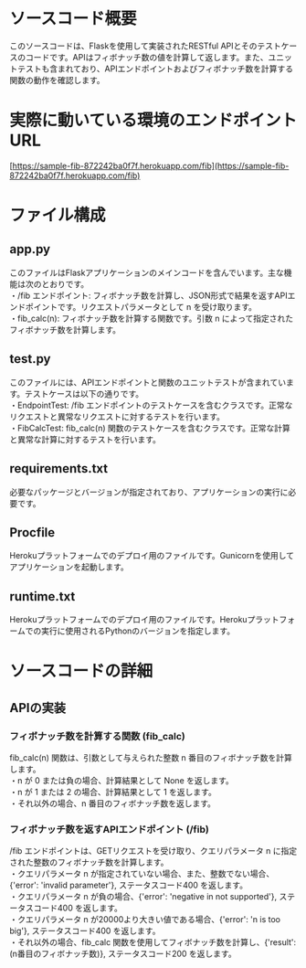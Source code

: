 # ソースコード概要
このソースコードは、Flaskを使用して実装されたRESTful APIとそのテストケースのコードです。APIはフィボナッチ数の値を計算して返します。また、ユニットテストも含まれており、APIエンドポイントおよびフィボナッチ数を計算する関数の動作を確認します。

# 実際に動いている環境のエンドポイントURL
[https://sample-fib-872242ba0f7f.herokuapp.com/fib](https://sample-fib-872242ba0f7f.herokuapp.com/fib)

# ファイル構成

## app.py
このファイルはFlaskアプリケーションのメインコードを含んでいます。主な機能は次のとおりです。  
・/fib エンドポイント: フィボナッチ数を計算し、JSON形式で結果を返すAPIエンドポイントです。リクエストパラメータとして n を受け取ります。  
・fib_calc(n): フィボナッチ数を計算する関数です。引数 n によって指定されたフィボナッチ数を計算します。

## test.py

このファイルには、APIエンドポイントと関数のユニットテストが含まれています。テストケースは以下の通りです。  
・EndpointTest: /fib エンドポイントのテストケースを含むクラスです。正常なリクエストと異常なリクエストに対するテストを行います。  
・FibCalcTest: fib_calc(n) 関数のテストケースを含むクラスです。正常な計算と異常な計算に対するテストを行います。

## requirements.txt

必要なパッケージとバージョンが指定されており、アプリケーションの実行に必要です。

## Procfile

Herokuプラットフォームでのデプロイ用のファイルです。Gunicornを使用してアプリケーションを起動します。

## runtime.txt

Herokuプラットフォームでのデプロイ用のファイルです。Herokuプラットフォームでの実行に使用されるPythonのバージョンを指定します。


# ソースコードの詳細

## APIの実装
### フィボナッチ数を計算する関数 (fib_calc)
fib_calc(n) 関数は、引数として与えられた整数 n 番目のフィボナッチ数を計算します。  
・n が 0 または負の場合、計算結果として None を返します。  
・n が 1 または 2 の場合、計算結果として 1 を返します。  
・それ以外の場合、n 番目のフィボナッチ数を返します。

### フィボナッチ数を返すAPIエンドポイント (/fib)
/fib エンドポイントは、GETリクエストを受け取り、クエリパラメータ n に指定された整数のフィボナッチ数を計算します。  
・クエリパラメータ n が指定されていない場合、また、整数でない場合、{'error': 'invalid parameter'}, ステータスコード400 を返します。  
・クエリパラメータ n が負の場合、{'error': 'negative in not supported'}, ステータスコード400 を返します。  
・クエリパラメータ n が20000より大きい値である場合、{'error': 'n is too big'}, ステータスコード400 を返します。  
・それ以外の場合、fib_calc 関数を使用してフィボナッチ数を計算し、{'result': (n番目のフィボナッチ数)}, ステータスコード200 を返します。